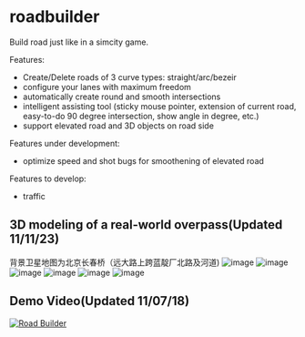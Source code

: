 # roadbuilder
Build road just like in a simcity game.

Features:
- Create/Delete roads of 3 curve types: straight/arc/bezeir
- configure your lanes with maximum freedom
- automatically create round and smooth intersections
- intelligent assisting tool (sticky mouse pointer, extension of current road, easy-to-do 90 degree intersection, show angle in degree, etc.)
- support elevated road and 3D objects on road side

Features under development:
- optimize speed and shot bugs for smoothening of elevated road

Features to develop:
- traffic

## 3D modeling of a real-world overpass(Updated 11/11/23)
背景卫星地图为北京长春桥（远大路上跨蓝靛厂北路及河道)
![image](https://github.com/guotata1996/roadbuilder/tree/master/docs/capture/map.png)
![image](https://github.com/guotata1996/roadbuilder/tree/master/docs/capture/1123_1.png)
![image](https://github.com/guotata1996/roadbuilder/tree/master/docs/capture/1123_2.png)
![image](https://github.com/guotata1996/roadbuilder/tree/master/docs/capture/1123_5.png)
![image](https://github.com/guotata1996/roadbuilder/tree/master/docs/capture/1123_4.png)
![image](https://github.com/guotata1996/roadbuilder/tree/master/docs/capture/1123_3.png)

## Demo Video(Updated 11/07/18)
[![Road Builder](http://img.youtube.com/vi/XIef-FpuP0g/0.jpg)](https://www.youtube.com/watch?v=XIef-FpuP0g&feature=youtu.be "Road Builder")
